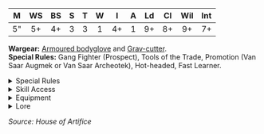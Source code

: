 |  M  | WS  | BS  |  S  |  T  |  W  |  I  |  A  | Ld  | Cl  | Wil | Int |
| :-: | :-: | :-: | :-: | :-: | :-: | :-: | :-: | :-: | :-: | :-: | :-: |
| 5"  | 5+  | 4+  |  3  |  3  |  1  | 4+  |  1  | 9+  | 8+  | 9+  | 7+  |

**Wargear:** [Armoured bodyglove](/docs/armoury/armour#armoured-bodyglove) and [Grav-cutter](/docs/armoury/personal-equipment#grav-cutter).  
**Special Rules:** Gang Fighter (Prospect), Tools of the Trade, Promotion (Van Saar Augmek or Van Saar Archeotek), Hot-headed, Fast Learner.

<details className="">
<summary>Special Rules</summary>

**Tools of the Trade:** This fighter enjoys access to a wide variety of weapons.
A fighter with this special rule may take multiple equipment sets.

**Gang Fighter (Prospect):** Fighters with this special rule form the backbone of House
Van Saar gangs. The total number of fighters with the Gang Fighter (X) special rule
in the gang must always be equal to, or higher than, the total number of fighters
without the Gang Fighter (X) special rule combined, not counting Hangers-on or
Hired Guns.

**Promotion (Van Saar Augmek or Van Saar Archeotek):** If, during the Downtime
phase of a campaign, this fighter has gained five or more Advancements, this fighter
may be promoted to become either a Van Saar Augmek or a Van Saar Archeotek as
the controlling player wishes.

When a fighter is promoted in this way, they will from now on count as a Van Saar
Augmek or a Van Saar Archeotek for the purposes of determining which equipment
and skill sets they can access. Their existing characteristics do not change, but they
will lose the Promotion (Van Saar Augmek or a Van Saar Archeotek), Hot-headed and
Fast Learner special rules and gain all the special rules associated with a Van Saar
Augmek or a Van Saar Archeotek, as appropriate.

Note that when a fighter is promoted in this way (especially when promoted to
become an Archeotek), an appropriate model should be used to represent their new
category and type.

**Hot-headed:** Fighters with this special rule have much to prove and often act on
impulse alone, hoping to impress their superiors. Consequently, older and wiser
fighters expect them to be short-lived. Should a fighter with this special rule be
Seriously Injured or be taken Out of Action, friendly fighters that are within 3" do not
have to take a Nerve test, unless they also have this special rule.

**Fast Learner:** During Campaign play, when this fighter gains a characteristic
Advancement, they do not need to spend an additional 2 XP if the characteristic
being improved has already been improved. In other words, this fighter may improve
a characteristic any number of times (up to the maximum) for the basic XP cost
shown each time.

</details>

<details className="">
<summary>Skill Access</summary>

A Van Saar Neotek has access to the following skill sets:

| [Agility](/docs/gang-fighters-and-their-weaponry/skills/#agility) | [Brawn](/docs/gang-fighters-and-their-weaponry/skills/#brawn) | [Combat](/docs/gang-fighters-and-their-weaponry/skills/#combat) | [Cunning](/docs/gang-fighters-and-their-weaponry/skills/#cunning) | [Ferocity](/docs/gang-fighters-and-their-weaponry/skills/#ferocity) | [Leadership](/docs/gang-fighters-and-their-weaponry/skills/#leadership) | [Savant](/docs/gang-fighters-and-their-weaponry/skills/#savant) | [Shooting](/docs/gang-fighters-and-their-weaponry/skills/#shooting) | [Tech](/docs/gang-fighters-and-their-weaponry/skills/gang-specific-skills#tech) |
| :---------------------------------------------------------------: | :-----------------------------------------------------------: | :-------------------------------------------------------------: | :---------------------------------------------------------------: | :-----------------------------------------------------------------: | :---------------------------------------------------------------------: | :-------------------------------------------------------------: | :-----------------------------------------------------------------: | :--------------------------------------------------------------------------------------------: |
|                              Primary                              |                               -                               |                                -                                |                                 -                                 |                                  -                                  |                                    -                                    |                            Secondary                            |                              Secondary                              |                                               -                                                |

</details>

<details className="equipment">
<summary>Equipment</summary>

A Van Saar Neotek is equipped with an [armoured bodyglove](/docs/armoury/armour#armoured-bodyglove) and a [grav-cutter](/docs/armoury/personal-equipment#grav-cutter) (included in their starting cost) and
may purchase weapons and Wargear from the Van Saar Neotek equipment list:

- During the course of a campaign, a Van Saar Neotek may be given additional weapons and Wargear purchased
  from this list, from the Trading Post and from the Black Market.
- A Van Saar Neotek may only be equipped with weapons chosen from this list, or from the Pistols and Close
  Combat Weapons sections of the Trading Post or the Black Market.

#### Van Saar Neotek Equipment Lists

<br />

<details>
<summary>Weapons</summary>

| Item                            | Credits |
| :------------------------------ | ------: |
| **BASIC WEAPONS**               |
| Lasgun                          |      10 |
| **PISTOLS**                     |
| Hand flamer                     |      75 |
| Laspistol                       |       5 |
| - Focusing crystal              |     +20 |
| Las sub-carbine                 |      15 |
| - Focusing crystal              |     +20 |
| Plasma pistol                   |      50 |
| **CLOSE COMBAT WEAPONS**        |
| ‘Hystrar’ pattern energy shield |      50 |
| Power knife                     |      25 |
| Shock stave                     |      25 |

</details>

<details>
<summary>Wargear</summary>

| Item                                                        | Credits |
| :---------------------------------------------------------- | ------: |
| **GRENADES**                                                |
| Photon flash grenades                                       |      15 |
| Plasma grenades                                             |      65 |
| Rad grenades                                                |      25 |
| **ARMOUR**                                                  |
| Flak armour                                                 |      10 |
| Mesh armour                                                 |      15 |
| **PERSONAL EQUIPMENT**                                      |
| [Bio-booster](/docs/armoury/personal-equipment#bio-booster) |      35 |
| Filter plugs                                                |      10 |
| Respirator                                                  |      15 |
| **WEAPON ACCESSORIES**                                      |
| Hotshot las pack (lasgun & laspistol only)                  |      20 |
| Las-projector (Pistols, Basic and Special Weapons only)     |      35 |

</details>
</details>

<details className="lore">
<summary>Lore</summary>

_Reckless and young, Neoteks have yet to feel the full effects of the wasting inflicted on the Van Saar by their use of their STC’s technologies. They favour either untested or dangerous tech, and are perhaps most well-known for their use of grav-cutters. Racing through the hive’s close confines on a repulsor platform like a cutter might look cool but, as more than one Neotek has discovered, it can be fatal._

</details>

_Source: House of Artifice_
